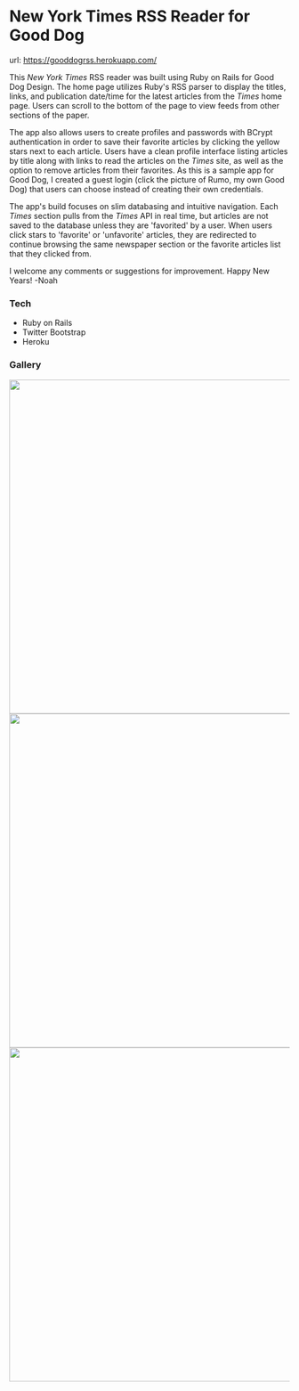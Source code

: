 # New York Times RSS Reader for Good Dog

url:  https://gooddogrss.herokuapp.com/

This *New York Times* RSS reader was built using Ruby on Rails for Good Dog Design. The home page utilizes Ruby's RSS parser to display the titles, links, and publication date/time for the latest articles from the *Times* home page.  Users can scroll to the bottom of the page to view feeds from other sections of the paper.

The app also allows users to create profiles and passwords with BCrypt authentication in order to save their favorite articles by clicking the yellow stars next to each article. Users have a clean profile interface listing articles by title along with links to read the articles on the *Times* site, as well as the option to remove articles from their favorites. As this is a sample app for Good Dog, I created a guest login (click the picture of Rumo, my own Good Dog) that users can choose instead of creating their own credentials.

The app's build focuses on slim databasing and intuitive navigation. Each *Times* section pulls from the *Times* API in real time, but articles are not saved to the database unless they are 'favorited' by a user. When users click stars to 'favorite' or 'unfavorite' articles, they are redirected to continue browsing the same newspaper section or the favorite articles list that they clicked from.

I welcome any comments or suggestions for improvement.  Happy New Years!
-Noah

### Tech

* Ruby on Rails
* Twitter Bootstrap
* Heroku

### Gallery

<img src="/first_screen.png" width="600">
<img src="/profile.png" width="600">
<img src="/sign_in.png" width="600">

